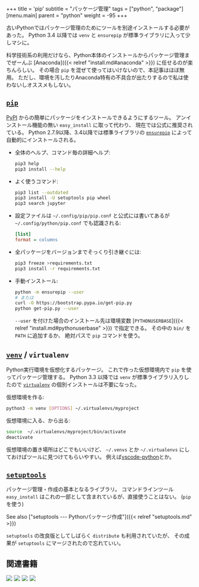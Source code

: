 +++
title = 'pip'
subtitle = "パッケージ管理"
tags = ["python", "package"]
[menu.main]
  parent = "python"
  weight = -95
+++

古いPythonではパッケージ管理のためにツールを別途インストールする必要があった。
Python 3.4 以降では `venv` と `ensurepip` が標準ライブラリに入って少しマシに。

科学技術系の利用だけなら、Python本体のインストールからパッケージ管理までぜーんぶ
[Anaconda]({{< relref "install.md#anaconda" >}}) に任せるのが楽ちんらしい。
その場合 `pip` を混ぜて使ってはいけないので、本記事はほぼ無用。
ただし、環境を汚したりAnaconda特有の不具合が出たりするので私は使わないしオススメもしない。


## [`pip`](https://pip.pypa.io/)

[PyPI](https://pypi.org/)
からの簡単にパッケージをインストールできるようにするツール。
アンインストール機能の無い `easy_install` に取って代わり、
現在では公式に推奨されている。
Python 2.7.9以降、3.4以降では標準ライブラリの
[`ensurepip`](https://docs.python.org/3/library/ensurepip.html)
によって自動的にインストールされる。

-   全体のヘルプ、コマンド毎の詳細ヘルプ:
    ```sh
    pip3 help
    pip3 install --help
    ```

-   よく使うコマンド:
    ```sh
    pip3 list --outdated
    pip3 install -U setuptools pip wheel
    pip3 search jupyter
    ```

-   設定ファイルは `~/.config/pip/pip.conf` と公式には書いてあるが
    `~/.config/python/pip.conf` でも認識される:
    ```ini
    [list]
    format = columns
    ```

-   全パッケージをバージョンまでそっくり引き継ぐには:
    ```sh
    pip3 freeze >requirements.txt
    pip3 install -r requirements.txt
    ```

-   手動インストール:
    ```sh
    python -m ensurepip --user
    # または
    curl -O https://bootstrap.pypa.io/get-pip.py
    python get-pip.py --user
    ```
    `--user` を付けた場合のインストール先は環境変数
    [`PYTHONUSERBASE`]({{< relref "install.md#pythonuserbase" >}})
    で指定できる。
    その中の `bin/` を `PATH` に追加するか、
    絶対パスで `pip` コマンドを使う。


## [`venv`](https://docs.python.org/3/library/venv.html) / `virtualenv`

Python実行環境を仮想化するパッケージ。
これで作った仮想環境内で `pip` を使ってパッケージ管理する。
Python 3.3 以降では `venv` が標準ライブラリ入りしたので
[`virtualenv`](https://virtualenv.pypa.io/)
の個別インストールは不要になった。

仮想環境を作る:
```sh
python3 -m venv [OPTIONS] ~/.virtualenvs/myproject
```

仮想環境に入る、から出る:
```sh
source  ~/.virtualenvs/myproject/bin/activate
deactivate
```

仮想環境の置き場所はどこでもいいけど、
`~/.venvs` とか `~/.virtualenvs` にしておけばツールに見つけてもらいやすい。
例えば[vscode-python](https://github.com/microsoft/vscode-python/blob/main/src/client/pythonEnvironments/base/locators/lowLevel/globalVirtualEnvronmentLocator.ts)とか。


## [`setuptools`](https://github.com/pypa/setuptools)

パッケージ管理・作成の基本となるライブラリ。
コマンドラインツール `easy_install`
はこれの一部として含まれているが、直接使うことはない。
(`pip` を使う)

See also ["setuptools --- Pythonパッケージ作成"]({{< relref "setuptools.md" >}})

`setuptools` の改良版としてしばらく `distribute` も利用されていたが、
その成果が `setuptools` にマージされたので忘れていい。


## 関連書籍

<a href="https://www.amazon.co.jp/dp/479738946X/ref=as_li_ss_il?ie=UTF8&qid=1485612008&sr=8-6&keywords=python&linkCode=li3&tag=heavywatal-22&linkId=5ea5e48ecc83b9439f21406b6f57c062" target="_blank"><img border="0" src="//ws-fe.amazon-adsystem.com/widgets/q?_encoding=UTF8&ASIN=479738946X&Format=_SL250_&ID=AsinImage&MarketPlace=JP&ServiceVersion=20070822&WS=1&tag=heavywatal-22" ></a><img src="https://ir-jp.amazon-adsystem.com/e/ir?t=heavywatal-22&l=li3&o=9&a=479738946X" width="1" height="1" border="0" alt="" style="border:none !important; margin:0px !important;" />
<a href="https://www.amazon.co.jp/dp/487311845X/ref=as_li_ss_il?ie=UTF8&linkCode=li3&tag=heavywatal-22&linkId=72a416f5d10a9e84aaab4b3ee9613329&language=ja_JP" target="_blank"><img border="0" src="//ws-fe.amazon-adsystem.com/widgets/q?_encoding=UTF8&ASIN=487311845X&Format=_SL250_&ID=AsinImage&MarketPlace=JP&ServiceVersion=20070822&WS=1&tag=heavywatal-22&language=ja_JP" ></a><img src="https://ir-jp.amazon-adsystem.com/e/ir?t=heavywatal-22&language=ja_JP&l=li3&o=9&a=487311845X" width="1" height="1" border="0" alt="" style="border:none !important; margin:0px !important;" />
<a href="https://www.amazon.co.jp/dp/4873118417/ref=as_li_ss_il?ie=UTF8&linkCode=li3&tag=heavywatal-22&linkId=6b1a04ec880b6c730bd6e80273e30e9c&language=ja_JP" target="_blank"><img border="0" src="//ws-fe.amazon-adsystem.com/widgets/q?_encoding=UTF8&ASIN=4873118417&Format=_SL250_&ID=AsinImage&MarketPlace=JP&ServiceVersion=20070822&WS=1&tag=heavywatal-22&language=ja_JP" ></a><img src="https://ir-jp.amazon-adsystem.com/e/ir?t=heavywatal-22&language=ja_JP&l=li3&o=9&a=4873118417" width="1" height="1" border="0" alt="" style="border:none !important; margin:0px !important;" />
<a href="https://www.amazon.co.jp/dp/4873117488/ref=as_li_ss_il?ie=UTF8&linkCode=li3&tag=heavywatal-22&linkId=2181a50362009e68f507d44fc38716b4&language=ja_JP" target="_blank"><img border="0" src="//ws-fe.amazon-adsystem.com/widgets/q?_encoding=UTF8&ASIN=4873117488&Format=_SL250_&ID=AsinImage&MarketPlace=JP&ServiceVersion=20070822&WS=1&tag=heavywatal-22&language=ja_JP" ></a><img src="https://ir-jp.amazon-adsystem.com/e/ir?t=heavywatal-22&language=ja_JP&l=li3&o=9&a=4873117488" width="1" height="1" border="0" alt="" style="border:none !important; margin:0px !important;" />
